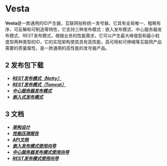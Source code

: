 # Vesta

**Vesta**是一款通用的ID产生器，互联网俗称统一发号器，它具有全局唯一、粗略有序、可反解和可制造等特性，它支持三种发布模式：嵌入发布模式、中心服务器发布模式、REST发布模式，根据业务的性能需求，它可以产生最大峰值型和最小粒度型两种类型的ID，它的实现架构使其具有高性能，高可用和可伸缩等互联网产品需要的质量属性，是一款通用的高性能的发号器产品。

## 2 发布包下载

- **[*REST发布模式（Netty）*](../bin/vesta-rest-netty-0.0.1-bin.tar.gz)**
- **[*REST发布模式（Tomcat）*](../bin/vesta-rest-0.0.1-bin.tar.gz)**
- **[*中心服务器发布模式*](../bin/vesta-server-0.0.1-bin.tar.gz)**
- **[*嵌入式发布模式*](../bin/vesta-lib-0.0.1.tar.gz)**

## 3 文档

- ***<a href="统一发号器(Vesta) - 架构设计.html">架构设计</a>***
- ***<a href="统一发号器(Vesta) - 性能压测报告.html">性能压测报告</a>***
- ***<a href="统一发号器(Vesta) - API文档.html">API文档</a>***
- ***<a href="统一发号器(Vesta) - 使用向导 - 嵌入发布模式.html">嵌入发布模式使用向导</a>***
- ***<a href="统一发号器(Vesta) - 使用向导 - 中心服务器发布模式.html">中心服务器发布模式使用向导</a>***
- ***<a href="统一发号器(Vesta) - 使用向导 - REST发布模式.html">REST发布模式使用向导</a>***
